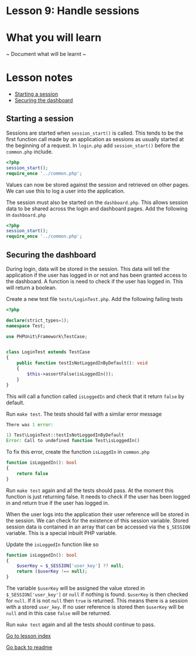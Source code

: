 # Lesson 9: Handle sessions

# What you will learn
 ~ Document what will be learnt ~

# Lesson notes
- [Starting a session](lesson_9.md#starting-a-session)
- [Securing the dashboard](lesson_9.md#securing-the-dashboard)

## Starting a session
Sessions are started when `session_start()` is called. This tends to be the first function call made by an application as sessions as usually started at the beginning of a request.
In `login.php` add `session_start()` before the `common.php` include.
```php
<?php
session_start();
require_once '../common.php';
```

Values can now be stored against the session and retrieved on other pages.  We can use this to log a user into the application.

The session must also be started on the `dashboard.php`. This allows session data to be shared across the login and dashboard pages.
Add the following in `dashboard.php`

```php
<?php
session_start();
require_once '../common.php';
```

## Securing the dashboard
During login, data will be stored in the session. This data will tell the application if the user has logged in or not and has been granted access to the dashboard.
A function is need to check if the user has logged in.  This will return a boolean.

Create a new test file `tests/LoginTest.php`. Add the following failing tests
```php
<?php

declare(strict_types=1);
namespace Test;

use PHPUnit\Framework\TestCase;


class LoginTest extends TestCase
{
    public function testIsNotLoggedInByDefault(): void
    {
        $this->assertFalse(isLoggedIn());
    }
}

```
This will call a function called `isLoggedIn` and check that it return `false` by default.  

Run `make test`. The tests should fail with a similar error message

```php
There was 1 error:

1) Test\LoginTest::testIsNotLoggedInByDefault
Error: Call to undefined function Test\isLoggedIn()
```

To fix this error, create the function `isLoggdIn` in  `common.php`
```php
function isLoggedIn(): bool
{
    return false
}
```
Run `make test` again and all the tests should pass.
At the moment this function is just returning false. It needs to check if the user has been logged in and return true if the user has logged in. 

When the user logs into the application their user reference will be stored in the session. We can check for the existence of this session variable.
Stored session data is contained in an array that can be accessed via the `$_SESSION` variable.  This is a special inbuilt PHP variable.

Update the `isLoggedIn` function like so

```php
function isLoggedIn(): bool
{
    $userKey = $_SESSION['user_key'] ?? null;
    return ($userKey !== null);
}
```
The variable `$userKey` will be assigned the value stored in `$_SESSION['user_key']` or `null` if nothing is found.
`$userKey` is then checked for `null`. If it is not `null` then `true` is returned.  This means there is a session with a stored `user_key`. If no user reference is stored then `$userKey` will be `null` and in this case `false` will be returned.

Run `make test` again and all the tests should continue to pass.

[Go to lesson index](index.md)

[Go back to readme](../../README.md)